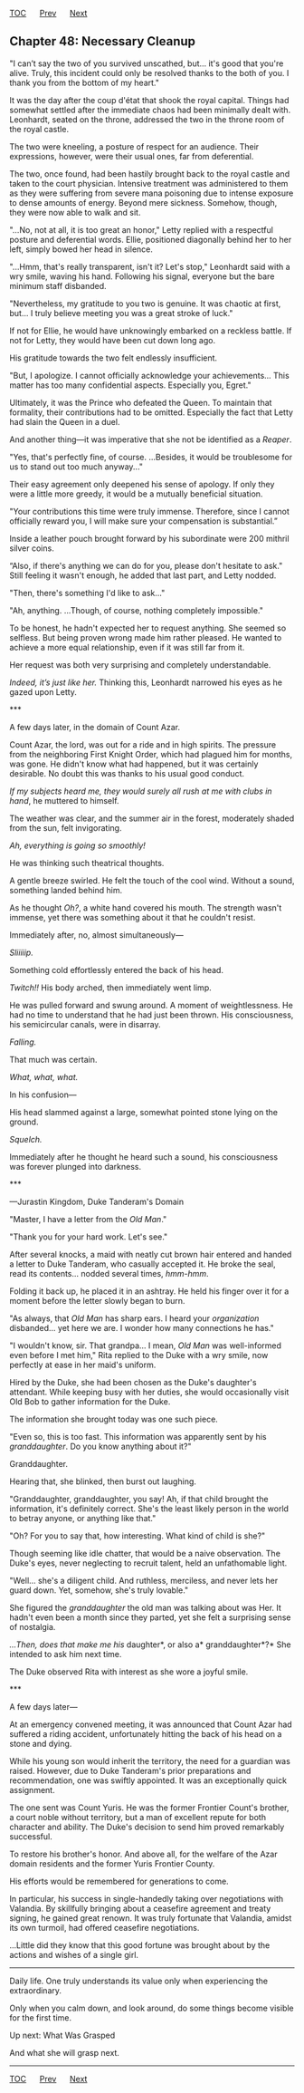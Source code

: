 [TOC](../readme.md)&nbsp;&nbsp;&nbsp;&nbsp;&nbsp;&nbsp;[Prev](index_split_022.md)&nbsp;&nbsp;&nbsp;&nbsp;&nbsp;&nbsp;[Next](index_split_024.md)



## Chapter 48: Necessary Cleanup

"I can’t say the two of you survived unscathed, but... it's good that
you're alive. Truly, this incident could only be resolved thanks to the
both of you. I thank you from the bottom of my heart."

It was the day after the coup d'état that shook the royal capital.
Things had somewhat settled after the immediate chaos had been minimally
dealt with. Leonhardt, seated on the throne, addressed the two in the
throne room of the royal castle.

The two were kneeling, a posture of respect for an audience. Their
expressions, however, were their usual ones, far from deferential.

The two, once found, had been hastily brought back to the royal castle
and taken to the court physician. Intensive treatment was administered
to them as they were suffering from severe mana poisoning due to intense
exposure to dense amounts of energy. Beyond mere sickness. Somehow,
though, they were now able to walk and sit.

"…No, not at all, it is too great an honor," Letty replied with a
respectful posture and deferential words. Ellie, positioned diagonally
behind her to her left, simply bowed her head in silence.

"...Hmm, that's really transparent, isn't it? Let's stop," Leonhardt
said with a wry smile, waving his hand. Following his signal, everyone
but the bare minimum staff disbanded.

"Nevertheless, my gratitude to you two is genuine. It was chaotic at
first, but... I truly believe meeting you was a great stroke of luck."

If not for Ellie, he would have unknowingly embarked on a reckless
battle. If not for Letty, they would have been cut down long ago.

His gratitude towards the two felt endlessly insufficient.

"But, I apologize. I cannot officially acknowledge your achievements...
This matter has too many confidential aspects. Especially you, Egret."

Ultimately, it was the Prince who defeated the Queen. To maintain that
formality, their contributions had to be omitted. Especially the fact
that Letty had slain the Queen in a duel.

And another thing—it was imperative that she not be identified as a
*Reaper*.

"Yes, that's perfectly fine, of course. ...Besides, it would be
troublesome for us to stand out too much anyway..."

Their easy agreement only deepened his sense of apology. If only they
were a little more greedy, it would be a mutually beneficial situation.

"Your contributions this time were truly immense. Therefore, since I
cannot officially reward you, I will make sure your compensation is
substantial.”

Inside a leather pouch brought forward by his subordinate were 200
mithril silver coins.

“Also, if there's anything we can do for you, please don't hesitate to
ask." Still feeling it wasn't enough, he added that last part, and Letty
nodded.

"Then, there's something I'd like to ask..."

"Ah, anything. ...Though, of course, nothing completely impossible."

To be honest, he hadn't expected her to request anything. She seemed so
selfless. But being proven wrong made him rather pleased. He wanted to
achieve a more equal relationship, even if it was still far from it.

Her request was both very surprising and completely understandable.

*Indeed, it’s just like her.* Thinking this, Leonhardt narrowed his eyes
as he gazed upon Letty.

\*\*\*

A few days later, in the domain of Count Azar.

Count Azar, the lord, was out for a ride and in high spirits. The
pressure from the neighboring First Knight Order, which had plagued him
for months, was gone. He didn't know what had happened, but it was
certainly desirable. No doubt this was thanks to his usual good conduct.

*If my subjects heard me, they would surely all rush at me with clubs in
hand*, he muttered to himself.

The weather was clear, and the summer air in the forest, moderately
shaded from the sun, felt invigorating.

*Ah, everything is going so smoothly!*

He was thinking such theatrical thoughts.

A gentle breeze swirled. He felt the touch of the cool wind. Without a
sound, something landed behind him.

As he thought *Oh?*, a white hand covered his mouth. The strength wasn't
immense, yet there was something about it that he couldn't resist.

Immediately after, no, almost simultaneously—

*Sliiiiip.*

Something cold effortlessly entered the back of his head.

*Twitch!!* His body arched, then immediately went limp.

He was pulled forward and swung around. A moment of weightlessness. He
had no time to understand that he had just been thrown. His
consciousness, his semicircular canals, were in disarray.

*Falling.*

That much was certain.

*What, what, what.*

In his confusion—

His head slammed against a large, somewhat pointed stone lying on the
ground.

*Squelch.*

Immediately after he thought he heard such a sound, his consciousness
was forever plunged into darkness.

\*\*\*

—Jurastin Kingdom, Duke Tanderam's Domain

"Master, I have a letter from the *Old Man*."

"Thank you for your hard work. Let's see."

After several knocks, a maid with neatly cut brown hair entered and
handed a letter to Duke Tanderam, who casually accepted it. He broke the
seal, read its contents... nodded several times, *hmm-hmm*.

Folding it back up, he placed it in an ashtray. He held his finger over
it for a moment before the letter slowly began to burn.

"As always, that *Old Man* has sharp ears. I heard your *organization*
disbanded... yet here we are. I wonder how many connections he has."

"I wouldn't know, sir. That grandpa... I mean, *Old Man* was
well-informed even before I met him," Rita replied to the Duke with a
wry smile, now perfectly at ease in her maid's uniform.

Hired by the Duke, she had been chosen as the Duke's daughter's
attendant. While keeping busy with her duties, she would occasionally
visit Old Bob to gather information for the Duke.

The information she brought today was one such piece.

"Even so, this is too fast. This information was apparently sent by his
*granddaughter*. Do you know anything about it?"

Granddaughter.

Hearing that, she blinked, then burst out laughing.

"Granddaughter, granddaughter, you say! Ah, if that child brought the
information, it's definitely correct. She's the least likely person in
the world to betray anyone, or anything like that."

"Oh? For you to say that, how interesting. What kind of child is she?"

Though seeming like idle chatter, that would be a naive observation. The
Duke's eyes, never neglecting to recruit talent, held an unfathomable
light.

"Well... she's a diligent child. And ruthless, merciless, and never lets
her guard down. Yet, somehow, she's truly lovable."

She figured the *granddaughter* the old man was talking about was Her.
It hadn't even been a month since they parted, yet she felt a surprising
sense of nostalgia.

*...Then, does that make me his* daughter*, or also a* granddaughter*?*
She intended to ask him next time.

The Duke observed Rita with interest as she wore a joyful smile.

\*\*\*

A few days later—

At an emergency convened meeting, it was announced that Count Azar had
suffered a riding accident, unfortunately hitting the back of his head
on a stone and dying.

While his young son would inherit the territory, the need for a guardian
was raised. However, due to Duke Tanderam's prior preparations and
recommendation, one was swiftly appointed. It was an exceptionally quick
assignment.

The one sent was Count Yuris. He was the former Frontier Count's
brother, a court noble without territory, but a man of excellent repute
for both character and ability. The Duke's decision to send him proved
remarkably successful.

To restore his brother's honor. And above all, for the welfare of the
Azar domain residents and the former Yuris Frontier County.

His efforts would be remembered for generations to come.

In particular, his success in single-handedly taking over negotiations
with Valandia. By skillfully bringing about a ceasefire agreement and
treaty signing, he gained great renown. It was truly fortunate that
Valandia, amidst its own turmoil, had offered ceasefire negotiations.

...Little did they know that this good fortune was brought about by the
actions and wishes of a single girl.

------------------------------------------------------------------------

Daily life. One truly understands its value only when experiencing the
extraordinary.

Only when you calm down, and look around, do some things become visible
for the first time.

Up next: What Was Grasped

And what she will grasp next.


---
[TOC](../readme.md)&nbsp;&nbsp;&nbsp;&nbsp;&nbsp;&nbsp;[Prev](index_split_022.md)&nbsp;&nbsp;&nbsp;&nbsp;&nbsp;&nbsp;[Next](index_split_024.md)


